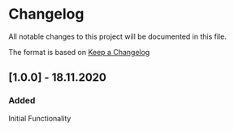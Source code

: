 # Changelog
All notable changes to this project will be documented in this file.

The format is based on [Keep a Changelog](http://keepachangelog.com/)

## [1.0.0] - 18.11.2020

### Added
Initial Functionality
